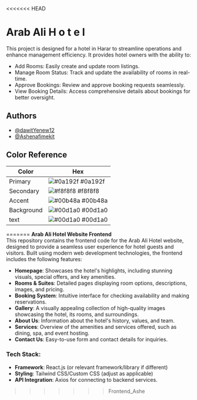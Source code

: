 <<<<<<< HEAD

# Arab Ali H o t e l

This project is designed for a hotel in Harar to streamline operations and enhance management efficiency. It provides hotel owners with the ability to:

- Add Rooms: Easily create and update room listings.
- Manage Room Status: Track and update the availability of rooms in real-time.
- Approve Bookings: Review and approve booking requests seamlessly.
- View Booking Details: Access comprehensive details about bookings for better oversight.


## Authors

- [@dawitYenew12](https://github.com/dawitYenew12)
- [@Ashenafimekit](https://github.com/Ashenafimekit)

## Color Reference

| Color             | Hex                                                                |
| ----------------- | ------------------------------------------------------------------ |
| Primary | ![#0a192f](https://via.placeholder.com/10/0a192f?text=+) #0a192f |
| Secondary | ![#f8f8f8](https://via.placeholder.com/10/f8f8f8?text=+) #f8f8f8 |
| Accent | ![#00b48a](https://via.placeholder.com/10/00b48a?text=+) #00b48a |
| Background | ![#00d1a0](https://via.placeholder.com/10/00b48a?text=+) #00d1a0 |
| text | ![#00d1a0](https://via.placeholder.com/10/00b48a?text=+) #00d1a0 |
=======
**Arab Ali Hotel Website Frontend**  
This repository contains the frontend code for the Arab Ali Hotel website, designed to provide a seamless user experience for hotel guests and visitors. Built using modern web development technologies, the frontend includes the following features:  

- **Homepage**: Showcases the hotel's highlights, including stunning visuals, special offers, and key amenities.  
- **Rooms & Suites**: Detailed pages displaying room options, descriptions, images, and pricing.  
- **Booking System**: Intuitive interface for checking availability and making reservations.  
- **Gallery**: A visually appealing collection of high-quality images showcasing the hotel, its rooms, and surroundings.  
- **About Us**: Information about the hotel's history, values, and team.  
- **Services**: Overview of the amenities and services offered, such as dining, spa, and event hosting.  
- **Contact Us**: Easy-to-use form and contact details for inquiries.  

### Tech Stack:
- **Framework**: React.js (or relevant framework/library if different)  
- **Styling**: Tailwind CSS/Custom CSS (adjust as applicable)  
- **API Integration**: Axios for connecting to backend services.  
>>>>>>> Frontend_Ashe

